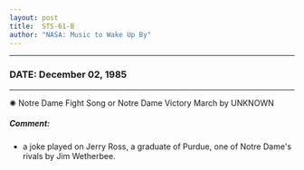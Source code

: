 ```yaml
---
layout: post
title:  STS-61-B
author: "NASA: Music to Wake Up By"
---
```


----
### DATE: December 02, 1985
----
✺ Notre Dame Fight Song or Notre Dame Victory March by UNKNOWN

##### Comment:
* a joke played on Jerry Ross, a graduate of Purdue, one of Notre Dame's rivals by Jim Wetherbee.
